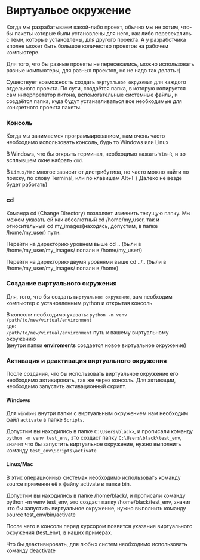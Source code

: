 # Виртуальое окружение

Когда мы разрабатываем какой-либо проект, обычно мы не хотим, что-бы пакеты которые были установлены для него, как либо пересекались с теми, которые установлены, для другого проекта. А у разработчика вполне может быть большое количество проектов на рабочем компьютере.

Для того, что бы разные проекты не пересекались, можно использовать разные компьютеры, для разных проектов, но не надо так делать :)

Существует возможность создать `виртуальное окружение` для каждого отдельного проекта. По сути, создаётся папка, в которую копируется сам интерпретатор питона, вспомогательные системные файлы, и создаётся папка, куда будут устанавливаться все необходимые для конкретного проекта пакеты.

### Консоль
Когда мы занимаемся программированием, нам очень часто необходимо использовать консоль, будь то Windows или Linux

В Windows, что бы открыть терминал, необходимо нажать `Win+R`, и во всплывшем окне 
набрать `cmd`.

В `Linux/Mac` многое зависит от дистрибутива, но часто можно найти по поиску, по слову Terminal, или по клавишам Alt+T ( Далеко не везде будет работать)

### cd
Команда cd (Change Directory) позволяет изменить текущую папку. Мы можем указать ей как абсолютный cd /home/my_user, так и относительный cd my_images(находясь, допустим, в папке /home/my_user) пути.

Перейти на директорию уровнем выше cd .. (были в /home/my_user/my_images/ попали в /home/my_user/)

Перейти на директорию двумя уровнями выше cd ../.. (были в /home/my_user/my_images/ попали в /home)

### Создание виртуального окружения
Для, того, что бы создать `виртуальное окружение`, вам необходим компьютер с установленным python и открытая консоль

В консоли необходимо указать: `python -m venv /path/to/new/virtual/environment`<br>
где:<br>
`/path/to/new/virtual/environment` путь к вашему виртуальному окружению<br> 
(внутри папки **enviroments** создается новое виртуальное окружение)

### Активация и деактивация виртуального окружения
После создания, что бы использовать виртуальное окружение его необходимо активировать,
так же через консоль.
Для активации, необходимо запустить активационный скрипт.

#### Windows

Для `windows` внутри папки с виртуальным окружением нам необходим файл `activate` 
в папке `Scripts`.

Допустим вы находились в папке `C:\Users\black>`, и прописали команду 
`python -m venv test_env`, это создаст папку `C:\Users\black\test_env`, 
значит что бы запустить виртуальное окружение,
нужно выполнить команду `test_env\Scripts\activate`

#### Linux/Mac

В этих операционных системах необходимо использовать команду source применяя её к файлу activate в папке bin.

Допустим вы находились в папке /home/black/, и прописали команду python -m venv test_env, это создаст папку /home/black/test_env, значит что бы запустить виртуальное окружение, нужно выполнить команду source test_env/bin/activate

После чего в консоли перед курсором появится указание виртуального окружения (test_env), в наших примерах.

Что бы деактивировать, для любых систем необходимо использовать команду deactivate
